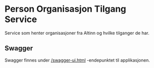 # Person Organisasjon Tilgang Service

Service som henter organisasjoner fra Altinn og hvilke tilganger de har.

## Swagger

Swagger finnes
under [/swagger-ui.html](https://testnav-person-organisasjon-tilgang-service.dev.intern.nav.no/swagger-ui.html)
-endepunktet til applikasjonen.